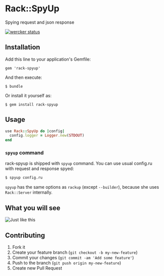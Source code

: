 # Rack::SpyUp

Spying request and json response

[![wercker status](https://app.wercker.com/status/badde83f7252323fde185c68212600ba/m "wercker status")](https://app.wercker.com/project/bykey/badde83f7252323fde185c68212600ba)

## Installation

Add this line to your application's Gemfile:

    gem 'rack-spyup'

And then execute:

    $ bundle

Or install it yourself as:

    $ gem install rack-spyup

## Usage

```ruby
use Rack::SpyUp do |config|
  config.logger = Logger.new(STDOUT)
end
```

### `spyup` command

rack-spyup is shipped with `spyup` command.
You can use usual config.ru with request and response spyed:

```bash
$ spyup config.ru
```

`spyup` has the same options as `rackup` (except `--builder`),
because she uses `Rack::Server` internally.

## What you will see

![Just like this](https://raw.github.com/udzura/rack-spyup/master/docs/spyup.png)


## Contributing

1. Fork it
2. Create your feature branch (`git checkout -b my-new-feature`)
3. Commit your changes (`git commit -am 'Add some feature'`)
4. Push to the branch (`git push origin my-new-feature`)
5. Create new Pull Request
